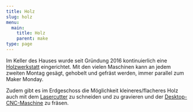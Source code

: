 ```yaml
---
title: Holz
slug: holz
menu: 
  main:
    title: Holz
    parent: make
type: page
---
```


Im Keller des Hauses wurde seit Gründung 2016 kontinuierlich eine [Holzwerkstatt](https://wiki.temporaerhaus.de/holzwerkstatt) eingerichtet. Mit den vielen Maschinen kann an jedem zweiten Montag gesägt, gehobelt und gefräst werden, immer parallel zum Maker Monday. 

Zudem gibt es im Erdgeschoss die Möglichkeit kleineres/flacheres Holz auch mit dem [Lasercutter](https://wiki.temporaerhaus.de/lasercutter) zu schneiden und zu gravieren und der [Desktop-CNC-Maschine](https://wiki.temporaerhaus.de/cnc) zu fräsen.
